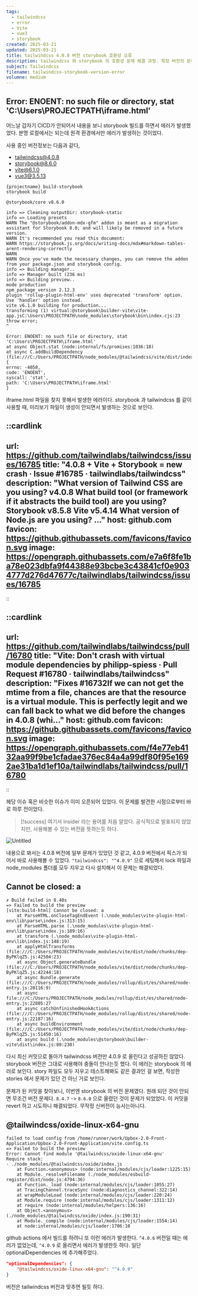 ```yaml
---
tags:
  - tailwindcss
  - error
  - Vite
  - vue3
  - storybook
created: 2025-03-21
updated: 2025-03-21
title: tailwindcss 4.0.8 버전 storybook 호환성 오류
description: tailwindcss 와 storybook 의 호환성 문제 해결 과정. 특정 버전의 문제로 핫픽스 적용.
subject: Tailwindcss
filename: tailwindcss-storybook-version-error
volumne: medium
---
```


## Error: ENOENT: no such file or directory, stat 'C:\Users\PROJECTPATH\iframe.html'

어느날 갑자기 CICD가 안되어서 내용을 보니 storybook 빌드를 하면서 에러가 발생했었다. 분명 로컬에서는 되는데 원격 환경에서만 에러가 발생하는 것이었다. 

사용 중인 버전정보는 다음과 같다,
* tailwindcss@4.0.8
* storybook@8.6.0
* vite@6.1.0
* vue3@3.5.13

```
{projectname} build-storybook
storybook build

@storybook/core v8.6.0

info => Cleaning outputDir: storybook-static
info => Loading presets
WARN The "@storybook/addon-mdx-gfm" addon is meant as a migration assistant for Storybook 8.0; and will likely be removed in a future version.
WARN It's recommended you read this document:
WARN https://storybook.js.org/docs/writing-docs/mdx#markdown-tables-arent-rendering-correctly
WARN
WARN Once you've made the necessary changes, you can remove the addon from your package.json and storybook config.
info => Building manager..
info => Manager built (236 ms)
info => Building preview..
mode production
npm_package_version 2.12.3
plugin 'rollup-plugin-html-env' uses deprecated 'transform' option. Use 'handler' option instead.
vite v6.1.0 building for production...
transforming (1) virtual:@storybook\builder-vite\vite-app.jsC:\Users\PROJECTPATH\node_modules\storybook\bin\index.cjs:23
throw error;
^

Error: ENOENT: no such file or directory, stat 'C:\Users\PROJECTPATH\iframe.html'
at async Object.stat (node:internal/fs/promises:1036:18)
at async C.addBuildDependency (file:///C:/Users/PROJECTPATH/node_modules/@tailwindcss/vite/dist/index.mjs:1:5226) {
errno: -4058,
code: 'ENOENT',
syscall: 'stat',
path: 'C:\Users\PROJECTPATH\iframe.html'
}
```

iframe.html 파일을 찾지 못해서 발생한 에러이다. storybook 과 tailwindcss 를 같이 사용할 때, 미리보기 파일이 생성이 안되면서 발생하는 것으로 보인다.

::cardlink
---
url: https://github.com/tailwindlabs/tailwindcss/issues/16785
title: "4.0.8 + Vite + Storybook = new crash · Issue #16785 · tailwindlabs/tailwindcss"
description: "What version of Tailwind CSS are you using? v4.0.8 What build tool (or framework if it abstracts the build tool) are you using? Storybook v8.5.8 Vite v5.4.14 What version of Node.js are you using? ..."
host: github.com
favicon: https://github.githubassets.com/favicons/favicon.svg
image: https://opengraph.githubassets.com/e7a6f8fe1ba78e023dbfa9f44388e93bcbe3c43841cf0e9034777d276d47677c/tailwindlabs/tailwindcss/issues/16785
---
::

::cardlink
---
url: https://github.com/tailwindlabs/tailwindcss/pull/16780
title: "Vite: Don't crash with virtual module dependencies by philipp-spiess · Pull Request #16780 · tailwindlabs/tailwindcss"
description: "Fixes #16732If we can not get the mtime from a file, chances are that the resource is a virtual module. This is perfectly legit and we can fall back to what we did before the changes in 4.0.8 (whi..."
host: github.com
favicon: https://github.githubassets.com/favicons/favicon.svg
image: https://opengraph.githubassets.com/f4e77eb4132aa99f9be1cfadae376ec84a4a99df80f95e1692ae31ba1d1ef10a/tailwindlabs/tailwindcss/pull/16780
---
::

헤당 이슈 혹은 비슷한 이슈가 이미 오픈되어 있었다. 이 문제를 발견한 시점으로부터 바로 하루 전이었다.

> [!success] 
> 여기서 insider 라는 용어를 처음 알았다. 공식적으로 발표되지 않았지만, 사용해볼 수 있는 버전을 뜻하는듯 하다. 

![Untitled](img/tailwindcss-storybook-version-error/tailwindcss-storybook-version-error.png)

내용으로 봐서는 4.0.8 버전에 일부 문제가 있었던 것 같고, 4.0.9 버전에서 픽스가 되어서 바로 사용해볼 수 있었다. `"tailwindcss": "^4.0.9"` 으로 세팅해서 lock 파일과 node_modules 폴더를 모두 지우고 다시 설치해서 이 문제는 해결되었다.
## Cannot be closed: a

```
✗ Build failed in 8.40s
=> Failed to build the preview
[vite:build-html] Cannot be closed: a
    at ParseHTML.onCloseTagEndEvent (.\node_modules\vite-plugin-html-env\lib\parse\index.js:313:15)
    at ParseHTML.parse (.\node_modules\vite-plugin-html-env\lib\parse\index.js:189:16)
    at transform (.\node_modules\vite-plugin-html-env\lib\index.js:148:19)
    at applyHtmlTransforms (file:///C:/Users/PROJECTPATH/node_modules/vite/dist/node/chunks/dep-ByPKlqZ5.js:42504:23)
    at async Object.generateBundle (file:///C:/Users/PROJECTPATH/node_modules/vite/dist/node/chunks/dep-ByPKlqZ5.js:42244:18)
    at async Bundle.generate (file:///C:/Users/PROJECTPATH/node_modules/rollup/dist/es/shared/node-entry.js:20116:9)
    at async file:///C:/Users/PROJECTPATH/node_modules/rollup/dist/es/shared/node-entry.js:22805:27
    at async catchUnfinishedHookActions (file:///C:/Users/PROJECTPATH/node_modules/rollup/dist/es/shared/node-entry.js:22187:16)
    at async buildEnvironment (file:///C:/Users/PROJECTPATH/node_modules/vite/dist/node/chunks/dep-ByPKlqZ5.js:51450:16)
    at async build (.\node_modules\@storybook\builder-vite\dist\index.js:80:230)
```

다시 최신 커밋으로 돌아가 tailwindcss 버전만 4.0.9 로 올린다고 성공하진 않았다. storybook 버전은 그대로 사용해야 충돌이 안나는듯 했다. 이 에러는 storybook 의 에러로 보인다. story 파일도 모두 지우고 테스트해봐도 같은 결과인 걸 보면, 작성한 stories 에서 문제가 있던 건 아닌 거로 보인다.

문제가 된 커밋을 찾아보니, 이번엔 storybook 의 버전 문제였다. 원래 되던 것이 안되면 무조건 버전 문제다. `8.4.7` -> `8.6.0` 으로 올렸던 것이 문제가 되었었다. 이 커밋을 revert 하고 시도하니 해결되었다. 무작정 신버전이 능사는아니다.

## @tailwindcss/oxide-linux-x64-gnu 

```
failed to load config from /home/runner/work/Upbox-2.0-Front-Application/Upbox-2.0-Front-Application/vite.config.ts
=> Failed to build the preview
Error: Cannot find module '@tailwindcss/oxide-linux-x64-gnu'
Require stack:
- ./node_modules/@tailwindcss/oxide/index.js
    at Function.<anonymous> (node:internal/modules/cjs/loader:1225:15)
    at Module._resolveFilename (./node_modules/esbuild-register/dist/node.js:4794:36)
    at Function._load (node:internal/modules/cjs/loader:1055:27)
    at TracingChannel.traceSync (node:diagnostics_channel:322:14)
    at wrapModuleLoad (node:internal/modules/cjs/loader:220:24)
    at Module.require (node:internal/modules/cjs/loader:1311:12)
    at require (node:internal/modules/helpers:136:16)
    at Object.<anonymous> (./node_modules/@tailwindcss/oxide/index.js:190:31)
    at Module._compile (node:internal/modules/cjs/loader:1554:14)
    at node:internal/modules/cjs/loader:1706:10
```

github actions 에서 빌드를 하려니 또 이런 에러가 발생한다. `^4.0.6` 버전일 때는 에러가 없었는데, `^4.0.9` 로 올리면서 에러가 발생한듯 하다. 일단 optionalDependencies 에 추가해주었다.

```json
"optionalDependencies": {
	"@tailwindcss/oxide-linux-x64-gnu": "^4.0.9"
}
```

버전은 tailwindcss 버전과 맞추면 될듯 하다.











